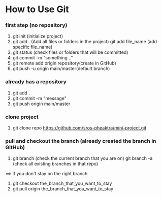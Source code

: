 # How to Use Git

### first step (no repository) 
1. git init (initialize project)
2. git add . (Add all files or folders in the project)
   git add file_name (add specific file_name) 
3. git status (check files or folders that will be committed) 
4. git commit -m "something..."
5. git remote add origin repository(create in GitHub)
6. git push -u origin main/master(default branch)

### already has a repository
1. git add . 
2. git commit -m "message" 
3. git push origin main/master

### clone project 
1. git clone repo https://github.com/sros-pheaktra/mini-project.git

### pull and checkout the branch (already created the  branch in GitHub)
1. git branch (check the current branch that you are on) 
   git branch -a (check all existing branches in that repo)

==> if you don't stay on the right branch 
   1. git checkout the_branch_that_you_want_to_stay
   2. git pull origin  the_branch_that_you_want_to_stay
